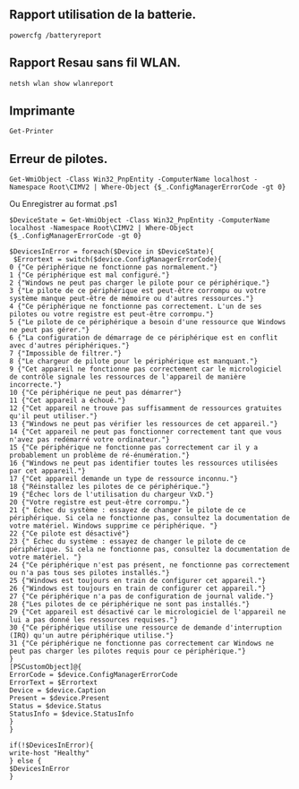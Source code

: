 Rapport utilisation de la batterie.
------------------------------------------------------------------------------------------------------------------------------------------------------------------------------------------------------------------------------------------------

    powercfg /batteryreport

Rapport Resau sans fil WLAN.
------------------------------------------------------------------------------------------------------------------------------------------------------------------------------------------------------------------------------------------------

    netsh wlan show wlanreport

Imprimante
------------------------------------------------------------------------------------------------------------------------------------------------------------------------------------------------------------------------------------------------

    Get-Printer

Erreur de pilotes.
------------------------------------------------------------------------------------------------------------------------------------------------------------------------------------------------------------------------------------------------

    Get-WmiObject -Class Win32_PnpEntity -ComputerName localhost -Namespace Root\CIMV2 | Where-Object {$_.ConfigManagerErrorCode -gt 0}
    
Ou Enregistrer au format .ps1


    $DeviceState = Get-WmiObject -Class Win32_PnpEntity -ComputerName localhost -Namespace Root\CIMV2 | Where-Object {$_.ConfigManagerErrorCode -gt 0}

    $DevicesInError = foreach($Device in $DeviceState){
     $Errortext = switch($device.ConfigManagerErrorCode){
    0 {"Ce périphérique ne fonctionne pas normalement."}
    1 {"Ce périphérique est mal configuré."}
    2 {"Windows ne peut pas charger le pilote pour ce périphérique."}
    3 {"Le pilote de ce périphérique est peut-être corrompu ou votre système manque peut-être de mémoire ou d'autres ressources."}
    4 {"Ce périphérique ne fonctionne pas correctement. L'un de ses pilotes ou votre registre est peut-être corrompu."}
    5 {"Le pilote de ce périphérique a besoin d'une ressource que Windows ne peut pas gérer."}
    6 {"La configuration de démarrage de ce périphérique est en conflit avec d'autres périphériques."}
    7 {"Impossible de filtrer."}
    8 {"Le chargeur de pilote pour le périphérique est manquant."}
    9 {"Cet appareil ne fonctionne pas correctement car le micrologiciel de contrôle signale les ressources de l'appareil de manière incorrecte."}
    10 {"Ce périphérique ne peut pas démarrer"}
    11 {"Cet appareil a échoué."}
    12 {"Cet appareil ne trouve pas suffisamment de ressources gratuites qu'il peut utiliser."}
    13 {"Windows ne peut pas vérifier les ressources de cet appareil."}
    14 {"Cet appareil ne peut pas fonctionner correctement tant que vous n'avez pas redémarré votre ordinateur."}
    15 {"Ce périphérique ne fonctionne pas correctement car il y a probablement un problème de ré-énumération."}
    16 {"Windows ne peut pas identifier toutes les ressources utilisées par cet appareil."}
    17 {"Cet appareil demande un type de ressource inconnu."}
    18 {"Réinstallez les pilotes de ce périphérique."}
    19 {"Échec lors de l'utilisation du chargeur VxD."}
    20 {"Votre registre est peut-être corrompu."}
    21 {" Échec du système : essayez de changer le pilote de ce périphérique. Si cela ne fonctionne pas, consultez la documentation de votre matériel. Windows supprime ce périphérique. "}
    22 {"Ce pilote est désactivé"}
    23 {" Échec du système : essayez de changer le pilote de ce périphérique. Si cela ne fonctionne pas, consultez la documentation de votre matériel. "}
    24 {"Ce périphérique n'est pas présent, ne fonctionne pas correctement ou n'a pas tous ses pilotes installés."}
    25 {"Windows est toujours en train de configurer cet appareil."}
    26 {"Windows est toujours en train de configurer cet appareil."}
    27 {"Ce périphérique n'a pas de configuration de journal valide."}
    28 {"Les pilotes de ce périphérique ne sont pas installés."}
    29 {"Cet appareil est désactivé car le micrologiciel de l'appareil ne lui a pas donné les ressources requises."}
    30 {"Ce périphérique utilise une ressource de demande d'interruption (IRQ) qu'un autre périphérique utilise."}
    31 {"Ce périphérique ne fonctionne pas correctement car Windows ne peut pas charger les pilotes requis pour ce périphérique."}
    }
    [PSCustomObject]@{
    ErrorCode = $device.ConfigManagerErrorCode
    ErrorText = $Errortext
    Device = $device.Caption
    Present = $device.Present
    Status = $device.Status
    StatusInfo = $device.StatusInfo
    }
    }

    if(!$DevicesInError){
    write-host "Healthy"
    } else {
    $DevicesInError
    }
    
